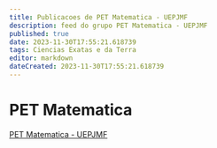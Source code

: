 ```yaml
---
title: Publicacoes de PET Matematica - UEPJMF
description: feed do grupo PET Matematica - UEPJMF
published: true
date: 2023-11-30T17:55:21.618739
tags: Ciencias Exatas e da Terra
editor: markdown
dateCreated: 2023-11-30T17:55:21.618739
---
```


# PET Matematica
[PET Matematica - UEPJMF](/grupo/15PETMatematicaUEPJMF.md)